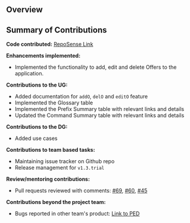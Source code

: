 ## Overview

## Summary of Contributions

**Code contributed:** [RepoSense Link](https://nus-cs2103-ay2223s1.github.io/tp-dashboard/?search=jeromehjj&breakdown=true&sort=groupTitle&sortWithin=title&since=2022-09-16&timeframe=commit&mergegroup=&groupSelect=groupByRepos&checkedFileTypes=docs~functional-code~test-code~other)

**Enhancements implemented:**
* Implemented the functionality to add, edit and delete Offers to the application.
 


**Contributions to the UG:** 
* Added documentation for `addO`, `delO` and `editO` feature
* Implemented the Glossary table
* Implemented the Prefix Summary table with relevant links and details
* Updated the Command Summary table with relevant links and details



**Contributions to the DG:** 
* Added use cases


**Contributions to team based tasks:** 
* Maintaining issue tracker on Github repo
* Release management for `v1.3.trial`

**Review/mentoring contributions:** 
* Pull requests reviewed with comments: [#69](https://github.com/AY2223S1-CS2103T-W15-2/tp/pull/69), 
[#60](https://github.com/AY2223S1-CS2103T-W15-2/tp/pull/60), 
[#45](https://github.com/AY2223S1-CS2103T-W15-2/tp/pull/45)


**Contributions beyond the project team:**
* Bugs reported in other team's product: [Link to PED](https://github.com/jeromehjj/ped/issues)
